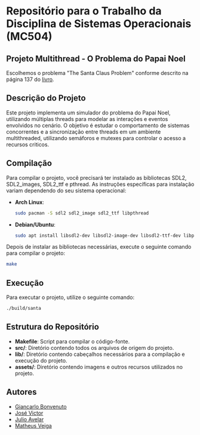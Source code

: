 # Repositório para o Trabalho da Disciplina de Sistemas Operacionais (MC504)

## Projeto Multithread - O Problema do Papai Noel

Escolhemos o problema "The Santa Claus Problem" conforme descrito na página 137 do [livro](https://greenteapress.com/wp/semaphores/).

## Descrição do Projeto

Este projeto implementa um simulador do problema do Papai Noel, utilizando múltiplas threads para modelar as interações e eventos envolvidos no cenário. O objetivo é estudar o comportamento de sistemas concorrentes e a sincronização entre threads em um ambiente multithreaded, utilizando semáforos e mutexes para controlar o acesso a recursos criticos.

## Compilação

Para compilar o projeto, você precisará ter instalado as bibliotecas SDL2, SDL2_images, SDL2_ttf e pthread. As instruções específicas para instalação variam dependendo do seu sistema operacional:

- **Arch Linux**:
  ```bash
  sudo pacman -S sdl2 sdl2_image sdl2_ttf libpthread
  ```

- **Debian/Ubuntu**:
  ```bash
  sudo apt install libsdl2-dev libsdl2-image-dev libsdl2-ttf-dev libpthread-dev
  ```

Depois de instalar as bibliotecas necessárias, execute o seguinte comando para compilar o projeto:
```bash
make
```

## Execução

Para executar o projeto, utilize o seguinte comando:
```bash
./build/santa
```

## Estrutura do Repositório

- **Makefile**: Script para compilar o código-fonte.
- **src/**: Diretório contendo todos os arquivos de origem do projeto.
- **lib/**: Diretório contendo cabeçalhos necessários para a compilação e execução do projeto.
- **assets/**: Diretório contendo imagens e outros recursos utilizados no projeto.

## Autores

- [Giancarlo Bonvenuto](https://github.com/gBonvenuto)
- [José Victor](https://github.com/GoliasVictor)
- [Julio Avelar](https://github.com/JN513)
- [Matheus Veiga](https://github.com/mvl18)
